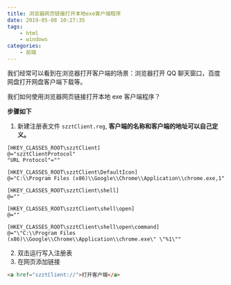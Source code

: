 ```yaml
---
title: 浏览器网页链接打开本地exe客户端程序
date: 2019-05-08 10:27:35
tags:
    - html
    - windows
categories: 
    - 前端
---
```


我们经常可以看到在浏览器打开客户端的场景：浏览器打开 QQ 聊天窗口，百度网盘打开网盘客户端下载等。

我们如何使用浏览器网页链接打开本地 exe 客户端程序？

<!-- more -->

**步骤如下**

1. 新建注册表文件 `szztClient.reg`, **客户端的名称和客户端的地址可以自己定义。**

```reg
[HKEY_CLASSES_ROOT\szztClient]
@="szztClientProtocol"
"URL Protocol"=""

[HKEY_CLASSES_ROOT\szztClient\DefaultIcon]
@="C:\\Program Files (x86)\\Google\\Chrome\\Application\\chrome.exe,1"

[HKEY_CLASSES_ROOT\szztClient\shell]
@=""

[HKEY_CLASSES_ROOT\szztClient\shell\open]
@=""

[HKEY_CLASSES_ROOT\szztClient\shell\open\command]
@="\"C:\\Program Files (x86)\\Google\\Chrome\\Application\\chrome.exe\" \"%1\""
```

2. 双击运行写入注册表
3. 在网页添加链接

```html
<a href="szztClient://">打开客户端</a>
```
